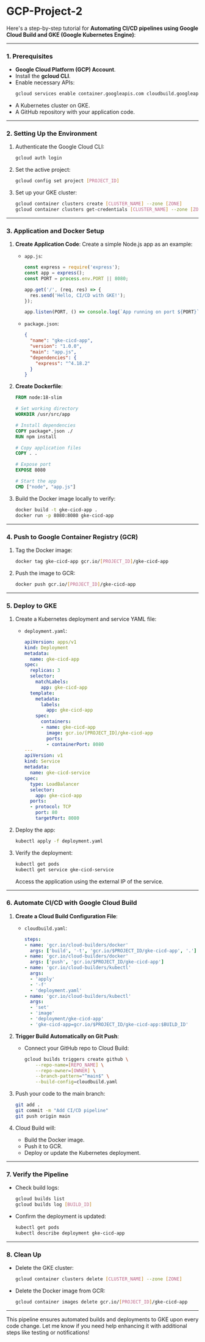 # GCP-Project-2

Here's a step-by-step tutorial for **Automating CI/CD pipelines using Google Cloud Build and GKE (Google Kubernetes Engine)**:

---

### **1. Prerequisites**
- **Google Cloud Platform (GCP) Account**.
- Install the **gcloud CLI**.
- Enable necessary APIs:
  ```bash
  gcloud services enable container.googleapis.com cloudbuild.googleapis.com
  ```
- A Kubernetes cluster on GKE.
- A GitHub repository with your application code.

---

### **2. Setting Up the Environment**
1. Authenticate the Google Cloud CLI:
   ```bash
   gcloud auth login
   ```
2. Set the active project:
   ```bash
   gcloud config set project [PROJECT_ID]
   ```
3. Set up your GKE cluster:
   ```bash
   gcloud container clusters create [CLUSTER_NAME] --zone [ZONE]
   gcloud container clusters get-credentials [CLUSTER_NAME] --zone [ZONE]
   ```

---

### **3. Application and Docker Setup**
1. **Create Application Code**:
   Create a simple Node.js app as an example:

   - `app.js`:
     ```javascript
     const express = require('express');
     const app = express();
     const PORT = process.env.PORT || 8080;

     app.get('/', (req, res) => {
       res.send('Hello, CI/CD with GKE!');
     });

     app.listen(PORT, () => console.log(`App running on port ${PORT}`));
     ```

   - `package.json`:
     ```json
     {
       "name": "gke-cicd-app",
       "version": "1.0.0",
       "main": "app.js",
       "dependencies": {
         "express": "^4.18.2"
       }
     }
     ```

2. **Create Dockerfile**:
   ```dockerfile
   FROM node:18-slim

   # Set working directory
   WORKDIR /usr/src/app

   # Install dependencies
   COPY package*.json ./
   RUN npm install

   # Copy application files
   COPY . .

   # Expose port
   EXPOSE 8080

   # Start the app
   CMD ["node", "app.js"]
   ```

3. Build the Docker image locally to verify:
   ```bash
   docker build -t gke-cicd-app .
   docker run -p 8080:8080 gke-cicd-app
   ```

---

### **4. Push to Google Container Registry (GCR)**
1. Tag the Docker image:
   ```bash
   docker tag gke-cicd-app gcr.io/[PROJECT_ID]/gke-cicd-app
   ```
2. Push the image to GCR:
   ```bash
   docker push gcr.io/[PROJECT_ID]/gke-cicd-app
   ```

---

### **5. Deploy to GKE**
1. Create a Kubernetes deployment and service YAML file:

   - `deployment.yaml`:
     ```yaml
     apiVersion: apps/v1
     kind: Deployment
     metadata:
       name: gke-cicd-app
     spec:
       replicas: 3
       selector:
         matchLabels:
           app: gke-cicd-app
       template:
         metadata:
           labels:
             app: gke-cicd-app
         spec:
           containers:
           - name: gke-cicd-app
             image: gcr.io/[PROJECT_ID]/gke-cicd-app
             ports:
             - containerPort: 8080
     ---
     apiVersion: v1
     kind: Service
     metadata:
       name: gke-cicd-service
     spec:
       type: LoadBalancer
       selector:
         app: gke-cicd-app
       ports:
       - protocol: TCP
         port: 80
         targetPort: 8080
     ```

2. Deploy the app:
   ```bash
   kubectl apply -f deployment.yaml
   ```

3. Verify the deployment:
   ```bash
   kubectl get pods
   kubectl get service gke-cicd-service
   ```

   Access the application using the external IP of the service.

---

### **6. Automate CI/CD with Google Cloud Build**
1. **Create a Cloud Build Configuration File**:
   - `cloudbuild.yaml`:
     ```yaml
     steps:
     - name: 'gcr.io/cloud-builders/docker'
       args: ['build', '-t', 'gcr.io/$PROJECT_ID/gke-cicd-app', '.']
     - name: 'gcr.io/cloud-builders/docker'
       args: ['push', 'gcr.io/$PROJECT_ID/gke-cicd-app']
     - name: 'gcr.io/cloud-builders/kubectl'
       args:
       - 'apply'
       - '-f'
       - 'deployment.yaml'
     - name: 'gcr.io/cloud-builders/kubectl'
       args:
       - 'set'
       - 'image'
       - 'deployment/gke-cicd-app'
       - 'gke-cicd-app=gcr.io/$PROJECT_ID/gke-cicd-app:$BUILD_ID'
     ```

2. **Trigger Build Automatically on Git Push**:
   - Connect your GitHub repo to Cloud Build:
     ```bash
     gcloud builds triggers create github \
         --repo-name=[REPO_NAME] \
         --repo-owner=[OWNER] \
         --branch-pattern="^main$" \
         --build-config=cloudbuild.yaml
     ```

3. Push your code to the main branch:
   ```bash
   git add .
   git commit -m "Add CI/CD pipeline"
   git push origin main
   ```

4. Cloud Build will:
   - Build the Docker image.
   - Push it to GCR.
   - Deploy or update the Kubernetes deployment.

---

### **7. Verify the Pipeline**
- Check build logs:
  ```bash
  gcloud builds list
  gcloud builds log [BUILD_ID]
  ```
- Confirm the deployment is updated:
  ```bash
  kubectl get pods
  kubectl describe deployment gke-cicd-app
  ```

---

### **8. Clean Up**
- Delete the GKE cluster:
  ```bash
  gcloud container clusters delete [CLUSTER_NAME] --zone [ZONE]
  ```
- Delete the Docker image from GCR:
  ```bash
  gcloud container images delete gcr.io/[PROJECT_ID]/gke-cicd-app
  ```

---

This pipeline ensures automated builds and deployments to GKE upon every code change. Let me know if you need help enhancing it with additional steps like testing or notifications!
